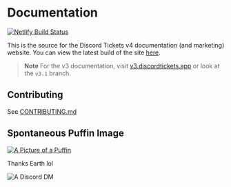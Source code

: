 # Documentation

[![Netlify Build Status](https://api.netlify.com/api/v1/badges/f1919fde-0ef7-4b52-884f-870e354f74e4/deploy-status)](https://app.netlify.com/sites/discordtickets/deploys)

This is the source for the Discord Tickets v4 documentation (and marketing) website.
You can view the latest build of the site [here](https://discordtickets.app/).

> **Note**
> For the v3 documentation, visit [v3.discordtickets.app](https://v3.discordtickets.app) or look at the `v3.1` branch.

## Contributing

See [CONTRIBUTING.md](./CONTRIBUTING.md)

## Spontaneous Puffin Image

[![A Picture of a Puffin](https://user-images.githubusercontent.com/86845749/193466956-34927578-fd9f-4bba-aa4d-69c875293afb.png)](https://eartharoid.me/gallery/puffins)

Thanks Earth lol

![A Discord DM](https://user-images.githubusercontent.com/86845749/193467019-805676a5-0631-4e96-8cb1-63ea96bee52e.png)
